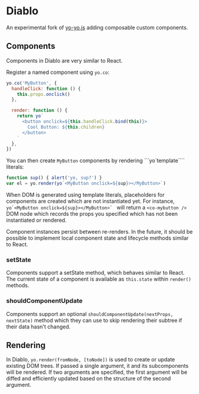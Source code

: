 # Diablo

An experimental fork of [yo-yo.js](https://github.com/maxogden/yo-yo) adding
composable custom components.


## Components

Components in Diablo are very similar to React.

Register a named component using `yo.co`:

```js
yo.co('MyButton', {
  handleClick: function () {
    this.props.onclick()
  },

  render: function () {
    return yo`
      <button onclick=${this.handleClick.bind(this)}>
        Cool Button: ${this.children}
      </button>
    `
  },
})
```

You can then create `MyButton` components by rendering ```yo`template````
literals:

```js
function sup() { alert('yo, sup?') }
var el = yo.render(yo`<MyButton onclick=${sup}></MyButton>`)
```

When DOM is generated using template literals, placeholders for components are
created which are not instantiated yet. For instance,
```yo`<MyButton onclick=${sup}></MyButton>` ```
will return a `<co-mybutton />` DOM node which records the props you specified
which has not been instantiated or rendered.

Component instances persist between re-renders. In the future, it should be
possible to implement local component state and lifecycle methods similar to
React.

### setState

Components support a setState method, which behaves similar to React. The
current state of a component is available as `this.state` within `render()`
methods.

### shouldComponentUpdate

Components support an optional `shouldComponentUpdate(nextProps, nextState)`
method which they can use to skip rendering their subtree if their data hasn't
changed.


## Rendering

In Diablo, `yo.render(fromNode, [toNode])` is used to create or update
existing DOM trees. If passed a single argument, it and its subcomponents will
be rendered. If two arguments are specified, the first argument will be diffed
and efficiently updated based on the structure of the second argument.
